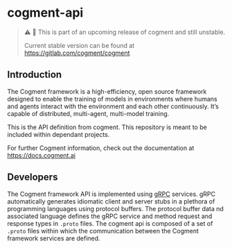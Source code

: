 # cogment-api

> ⚠️ 🚧 This is part of an upcoming release of cogment and still unstable.
>
> Current stable version can be found at <https://gitlab.com/cogment/cogment>

## Introduction

The Cogment framework is a high-efficiency, open source framework designed to enable the training of models in environments where humans and agents interact with the environment and each other continuously. It’s capable of distributed, multi-agent, multi-model training.

This is the API definition from cogment. This repository is meant to be included within dependant projects.

For further Cogment information, check out the documentation at <https://docs.cogment.ai>

## Developers

The Cogment framework API is implemented using [gRPC](https://grpc.github.io/) services.  gRPC automatically generates idiomatic client and server stubs in a plethora of programming languages using protocol buffers.  The protocol buffer data nd associated language defines the gRPC service and method request and response types in `.proto` files.  The cogment api is composed of a set of `.proto` files within which the communication between the Cogment framework services are defined.
